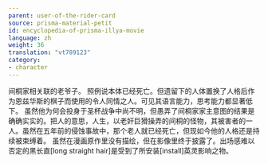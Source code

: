 ```yaml
---
parent: user-of-the-rider-card
source: prisma-material-petit
id: encyclopedia-of-prisma-illya-movie
language: zh
weight: 36
translation: "vt789123"
category:
- character
---
```


间桐家相关联的老爷子。
照例说本体已经死亡。但遗留下的人体置换了人格后作为恩兹华斯的棋子而使用的令人同情之人。可见其语言能力，思考能力都显著低下。
虽然他为何会投身于圣杯战争中尚不明，但愚弄了间桐家家主意图的结果是确确实实的。把人的意思，人生，以老奸巨猾操弄的间桐的怪物，其被害者的一人。虽然在五年前的侵蚀事故中，那个老人就已经死亡，但现如今他的人格还是持续被束缚着。
虽然在漫画原作里没有描绘，但在影像里终于披露了。出场感难以否定的黑长直[long straight hair]是受到了所安装[install]英灵影响之物。
